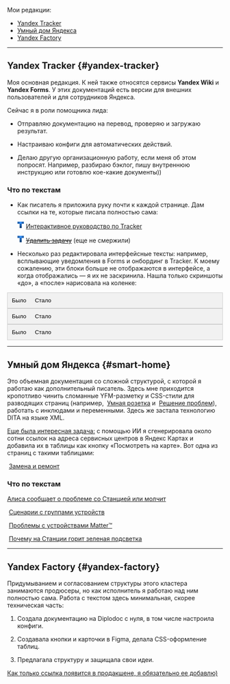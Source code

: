 Мои редакции:

- [Yandex Tracker](#yandex-tracker)
- [Умный дом Яндекса](#smart-home)
- [Yandex Factory](#yandex-factory)

---

## Yandex Tracker {#yandex-tracker}

Моя основная редакция. К ней также относятся сервисы **Yandex Wiki** и **Yandex Forms**. У этих документаций есть версии для внешних пользователей и для сотрудников Яндекса.

Сейчас я в роли помощника лида:

- Отправляю документацию на перевод, проверяю и загружаю результат.

- Настраиваю конфиги для автоматических действий.

- Делаю другую организационную работу, если меня об этом попросят. Например, разбираю бэклог, пишу внутреннюю инструкцию или готовлю кое-какие документы))

### Что по текстам

* Как писатель я приложила руку почти к каждой странице. Дам ссылки на те, которые писала полностью сама:

  ![](tracker.png) [Интерактивное руководство по Tracker](https://yandex.ru/support/tracker/ru/user/quick-guide)

  ![](tracker.png) [~~Удалить задачу~~](#) (еще не смержили)

* Несколько раз редактировала интерфейсные тексты: например, всплывающие уведомления в Forms и онбординг в Tracker. К моему сожалению, эти блоки больше не отображаются в интерфейсе, а когда отображались — я их не заскринила. Нашла только скриншоты «до», а «после» нарисовала на коленке:

<!-- Ссылки вкладки -->
<div class="tab">
  <button class="tablinks" onclick="openCity(event, 'London')">Было</button>
  <button class="tablinks" onclick="openCity(event, 'Paris')">Стало</button>
</div>
<div id="London" class="tabcontent">
 <img src="3-3.jpg"/>
</div>
<div id="Paris" class="tabcontent">
  <img src="3.jpg"/>
</div>
<!-- Ссылки вкладки -->
<div class="tab">
  <button class="tablinks" onclick="openCity(event, 'London1')">Было</button>
  <button class="tablinks" onclick="openCity(event, 'Paris1')">Стало</button>
</div>
<div id="London1" class="tabcontent">
 <img src="2-2.jpg"/>
</div>
<div id="Paris1" class="tabcontent">
  <img src="2.jpg"/>
</div>
<!-- Ссылки вкладки -->
<div class="tab">
  <button class="tablinks" onclick="openCity(event, 'London2')">Было</button>
  <button class="tablinks" onclick="openCity(event, 'Paris2')">Стало</button>
</div>
<div id="London2" class="tabcontent">
 <img src="1-1.jpg"/>
</div>
<div id="Paris2" class="tabcontent">
  <img src="1.jpg"/>
</div>

---

## Умный дом Яндекса {#smart-home}

Это объемная документация со сложной структурой, с которой я работаю как дополнительный писатель. Здесь мне приходится кропотливо чинить сломанные YFM-разметку и CSS-стили для разводящих страниц (например, <img src="https://yastatic.net/s3/doc-binary/docs/support/selfhost/alice/station/smart-home-app.svg" alt="" yfm_patched="1" height="20px"> [Умная розетка](https://alice.yandex.ru/support/ru/socket/) и <img src="https://yastatic.net/s3/doc-binary/docs/support/selfhost/alice/station/smart-home-app.svg" alt="" yfm_patched="1" height="20px"> [Решение проблем](https://alice.yandex.ru/support/ru/station/troubleshooting/)), работать с инклюдами и переменными.  Здесь же застала технологию DITA на языке XML.

<u>Еще была интересная задача:</u> с помощью ИИ я сгенерировала около сотни ссылок на адреса сервисных центров в Яндекс Картах и добавила их в таблицы как кнопку «Посмотреть на карте». Вот одна из страниц с такими таблицами: 

<img src="https://yastatic.net/s3/doc-binary/docs/support/selfhost/alice/station/smart-home-app.svg" alt="" yfm_patched="1" height="20px"> [Замена и ремонт](https://alice.yandex.ru/support/ru/services)

### Что по текстам 

[Алиса сообщает о проблеме со Станцией или молчит](https://alice.yandex.ru/support/ru/station/troubleshooting/assistant-reports#tape)

<img src="https://yastatic.net/s3/doc-binary/docs/support/selfhost/alice/station/smart-home-app.svg" alt="" yfm_patched="1" height="20px"> [Сценарии с группами устройств](https://alice.yandex.ru/support/ru/smart-home/scenarios/device-group)

<img src="https://yastatic.net/s3/doc-binary/docs/support/selfhost/alice/station/smart-home-app.svg" alt="" yfm_patched="1" height="20px"> [Проблемы с устройствами Matter™](https://alice.yandex.ru/support/ru/smart-home/third-party/troubleshooting/matter)

<img src="https://yastatic.net/s3/doc-binary/docs/support/selfhost/alice/station/smart-home-app.svg" alt="" yfm_patched="1" height="20px"> [Почему на Станции горит зеленая подсветка](https://alice.yandex.ru/support/ru/station/troubleshooting/green-light)

---

## Yandex Factory {#yandex-factory}

Придумыванием и согласованием структуры этого кластера занимаются продюсеры, но как исполнитель я работаю над ним полностью сама. Работа с текстом здесь минимальная, скорее техническая часть:

1. Создала документацию на Diplodoc с нуля, в том числе настроила конфиги.

2. Создавала кнопки и карточки в Figma, делала CSS-оформление таблиц.

3. Предлагала структуру и защищала свои идеи.

<u>Как только ссылка появится в продакшене, я обязательно ее добавлю)</u>



<style>
/* Стиль вкладки */
.tab {
  overflow: hidden;
  border: 1px solid #ccc;
  background-color: #f1f1f1;
}

/* Стиль кнопок, которые используются для открытия содержимого вкладки */
.tab button {
  background-color: inherit;
  float: left;
  border: none;
  outline: none;
  cursor: pointer;
  padding: 10px 10px;
  transition: 0.3s;
}

/* Изменение цвета фона кнопок при наведении курсора */
.tab button:hover {
  background-color: #ddd;
}

/* Создание активного/текущего класса связи вкладки */
.tab button.active {
  background-color: #ccc;
}

/* Стиль содержимого вкладки */
.tabcontent {
  display: none;
  padding: 6px 12px;
  border: 1px solid #ccc;
  border-top: none;
}
</style>

<script>
function openCity(evt, cityName) {
  // Объявить все переменные
  var i, tabcontent, tablinks;

  // Получить все элементы с помощью class="tabcontent" и спрятать их
  tabcontent = document.getElementsByClassName("tabcontent");
  for (i = 0; i < tabcontent.length; i++) {
    tabcontent[i].style.display = "none";
  }

  // Получить все элементы с помощью class="tablinks" и удалить class "active"
  tablinks = document.getElementsByClassName("tablinks");
  for (i = 0; i < tablinks.length; i++) {
    tablinks[i].className = tablinks[i].className.replace(" active", "");
  }

  // Показать текущую вкладку и добавить "active" класс для кнопки, которая открыла вкладку
  document.getElementById(cityName).style.display = "block";
  evt.currentTarget.className += " active";
}


  // Показать текущую вкладку и добавить "active" класс для кнопки, которая открыла вкладку
  document.getElementById(cityName).style.display = "block";
  evt.currentTarget.className += " active";
}
